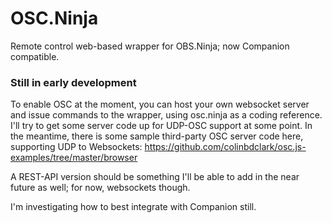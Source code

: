# OSC.Ninja
Remote control web-based wrapper for OBS.Ninja; now Companion compatible.

### Still in early development

To enable OSC at the moment, you can host your own websocket server and issue commands to the wrapper, using osc.ninja as a coding reference. I'll try to get some server code up for UDP-OSC support at some point. In the meantime, there is some sample third-party OSC server code here, supporting UDP to Websockets: https://github.com/colinbdclark/osc.js-examples/tree/master/browser

A REST-API version should be something I'll be able to add in the near future as well; for now, websockets though.

I'm investigating how to best integrate with Companion still.


